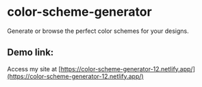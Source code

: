 # color-scheme-generator
Generate or browse the perfect color schemes for your designs.

## Demo link:
Access my site at [https://color-scheme-generator-12.netlify.app/](https://color-scheme-generator-12.netlify.app/)
